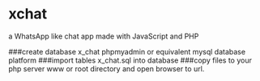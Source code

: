 # xchat
a WhatsApp like chat app made with JavaScript and PHP

###create database x_chat phpmyadmin or equivalent mysql database platform
###import tables x_chat.sql into database
###copy files to your php server www or root directory and open browser to url.
